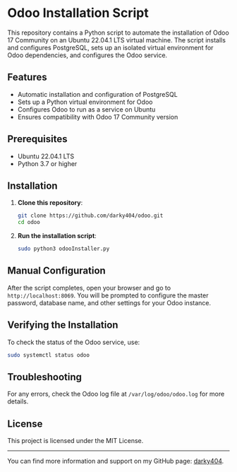 
# Odoo Installation Script

This repository contains a Python script to automate the installation of Odoo 17 Community on an Ubuntu 22.04.1 LTS virtual machine. The script installs and configures PostgreSQL, sets up an isolated virtual environment for Odoo dependencies, and configures the Odoo service.

## Features
- Automatic installation and configuration of PostgreSQL
- Sets up a Python virtual environment for Odoo
- Configures Odoo to run as a service on Ubuntu
- Ensures compatibility with Odoo 17 Community version

## Prerequisites
- Ubuntu 22.04.1 LTS
- Python 3.7 or higher

## Installation

1. **Clone this repository**:

    ```bash
    git clone https://github.com/darky404/odoo.git
    cd odoo
    ```

2. **Run the installation script**:

    ```bash
    sudo python3 odooInstaller.py
    ```

## Manual Configuration
After the script completes, open your browser and go to `http://localhost:8069`. You will be prompted to configure the master password, database name, and other settings for your Odoo instance.

## Verifying the Installation
To check the status of the Odoo service, use:

```bash
sudo systemctl status odoo
```

## Troubleshooting
For any errors, check the Odoo log file at `/var/log/odoo/odoo.log` for more details.

## License
This project is licensed under the MIT License.

---

You can find more information and support on my GitHub page: [darky404](https://github.com/darkyy404/odoo).
